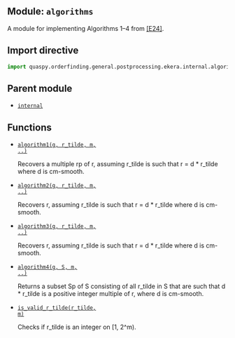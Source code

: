 ## Module: <code>algorithms</code>
A module for implementing Algorithms 1–4 from [[E24]](https://doi.org/10.1145/3655026).

## Import directive
```python
import quaspy.orderfinding.general.postprocessing.ekera.internal.algorithms
```

## Parent module
- [<code>internal</code>](../README.md)

## Functions
- [<code>algorithm1(g, r_tilde, m, ..)</code>](algorithm1.md)

  Recovers a multiple rp of r, assuming r_tilde is such that r = d * r_tilde where d is cm-smooth.

- [<code>algorithm2(g, r_tilde, m, ..)</code>](algorithm2.md)

  Recovers r, assuming r_tilde is such that r = d * r_tilde where d is cm-smooth.

- [<code>algorithm3(g, r_tilde, m, ..)</code>](algorithm3.md)

  Recovers r, assuming r_tilde is such that r = d * r_tilde where d is cm-smooth.

- [<code>algorithm4(g, S, m, ..)</code>](algorithm4.md)

  Returns a subset Sp of S consisting of all r_tilde in S that are such that d * r_tilde is a positive integer multiple of r, where d is cm-smooth.

- [<code>is_valid_r_tilde(r_tilde, m)</code>](is_valid_r_tilde.md)

  Checks if r_tilde is an integer on [1, 2^m).

